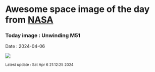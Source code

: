 
# Awesome space image of the day from [NASA](https://api.nasa.gov/)

### Today image : Unwinding M51
Date : 2024-04-06

![](https://apod.nasa.gov/apod/image/2404/M51Unwound_crop600.jpg)

<small>Latest update : Sat Apr  6 21:12:25 2024</small>
        